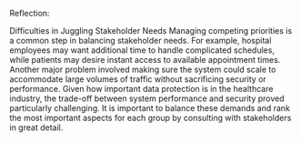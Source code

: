 Reflection: 

 Difficulties in Juggling Stakeholder Needs
 Managing competing priorities is a common step in balancing stakeholder needs.  For example, hospital employees may want additional time to handle complicated schedules, while patients may desire instant access to available appointment times.  Another major problem involved making sure the system could scale to accommodate large volumes of traffic without sacrificing security or performance.  Given how important data protection is in the healthcare industry, the trade-off between system performance and security proved particularly challenging.  It is important to balance these demands and rank the most important aspects for each group by consulting with stakeholders in great detail.
